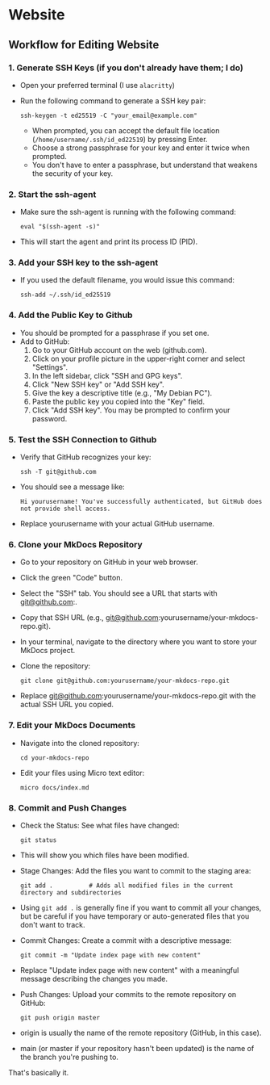 # Website

## Workflow for Editing Website

### 1. Generate SSH Keys (if you don't already have them; I do)

* Open your preferred terminal (I use `alacritty`)
* Run the following command to generate a SSH key pair:

	`ssh-keygen -t ed25519 -C "your_email@example.com"`

	* When prompted, you can accept the default file location (`/home/username/.ssh/id_ed22519`) by pressing Enter.
	* Choose a strong passphrase for your key and enter it twice when prompted.
	* You don't have to enter a passphrase, but understand that weakens the security of your key.

### 2. Start the ssh-agent

* Make sure the ssh-agent is running with the following command:

	`eval "$(ssh-agent -s)"` 

* This will start the agent and print its process ID (PID).

### 3. Add your SSH key to the ssh-agent

* If you used the default filename, you would issue this command:

	`ssh-add ~/.ssh/id_ed25519`

### 4. Add the Public Key to Github

* You should be prompted for a passphrase if you set one.
* Add to GitHub:
	1. Go to your GitHub account on the web (github.com).
	2. Click on your profile picture in the upper-right corner and select "Settings".
	3. In the left sidebar, click "SSH and GPG keys".
	4. Click "New SSH key" or "Add SSH key".
	5. Give the key a descriptive title (e.g., "My Debian PC").
	6. Paste the public key you copied into the "Key" field.
	7. Click "Add SSH key". You may be prompted to confirm your password.

### 5. Test the SSH Connection to Github

* Verify that GitHub recognizes your key:

	`ssh -T git@github.com`

* You should see a message like:

	`Hi yourusername! You've successfully authenticated, but GitHub does not provide shell access.`

* Replace yourusername with your actual GitHub username. 

### 6. Clone your MkDocs Repository

* Go to your repository on GitHub in your web browser.
* Click the green "Code" button.
* Select the "SSH" tab. You should see a URL that starts with git@github.com:.
* Copy that SSH URL (e.g., git@github.com:yourusername/your-mkdocs-repo.git).
* In your terminal, navigate to the directory where you want to store your MkDocs project.
* Clone the repository:

	`git clone git@github.com:yourusername/your-mkdocs-repo.git`

* Replace git@github.com:yourusername/your-mkdocs-repo.git with the actual SSH URL you copied.

### 7. Edit your MkDocs Documents

* Navigate into the cloned repository:

	`cd your-mkdocs-repo`

* Edit your files using Micro text editor:

	`micro docs/index.md`

### 8. Commit and Push Changes

* Check the Status: See what files have changed:

	`git status`

* This will show you which files have been modified.

* Stage Changes: Add the files you want to commit to the staging area:

	`git add .          # Adds all modified files in the current directory and subdirectories`

* Using `git add .` is generally fine if you want to commit all your changes, but be careful if you have temporary or auto-generated files that you don't want to track.

* Commit Changes: Create a commit with a descriptive message:

	`git commit -m "Update index page with new content"`

* Replace "Update index page with new content" with a meaningful message describing the changes you made.

* Push Changes: Upload your commits to the remote repository on GitHub:

	`git push origin master`

* origin is usually the name of the remote repository (GitHub, in this case).

* main (or master if your repository hasn't been updated) is the name of the branch you're pushing to.

That's basically it.
